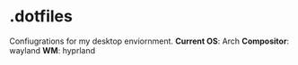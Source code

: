 # .dotfiles
Confiugrations for my desktop enviornment.
**Current OS**: Arch
**Compositor**: wayland
**WM**: hyprland
